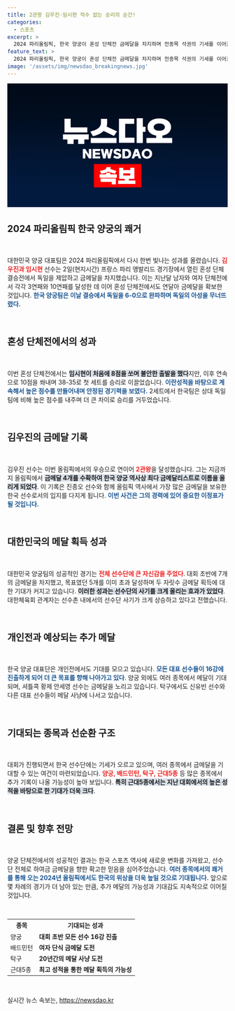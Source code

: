 ```yaml
---
title: 2관왕 김우진·임시현 적수 없는 승리의 순간!
categories:
  - 스포츠
excerpt: >
  2024 파리올림픽, 한국 양궁이 혼성 단체전 금메달을 차지하며 전종목 석권의 기세를 이어갔습니다. 김우진과 임시현, 두 선수의 연속 승리에 대한민국의 두 자릿수 금메달 기대감이 커지고 있습니다!
feature_text: >
  2024 파리올림픽, 한국 양궁이 혼성 단체전 금메달을 차지하며 전종목 석권의 기세를 이어갔습니다. 김우진과 임시현, 두 선수의 연속 승리에 대한민국의 두 자릿수 금메달 기대감이 커지고 있습니다!
image: '/assets/img/newsdao_breakingnews.jpg'
---
```


<p><img src="/assets/img/newsdao_breakingnews.jpg" alt="firstkoreanews 속보" /></p>

<h2 data-ke-size="size26">2024 파리올림픽 한국 양궁의 쾌거</h2>

<p data-ke-size="size16">&nbsp;</p>

<p>대한민국 양궁 대표팀은 2024 파리올림픽에서 다시 한번 빛나는 성과를 올렸습니다. <b><span style="color: #ee2323;">김우진과 임시현</span></b> 선수는 2일(현지시간) 프랑스 파리 앵발리드 경기장에서 열린 혼성 단체 결승전에서 독일을 제압하고 금메달을 차지했습니다. 이는 지난달 남자와 여자 단체전에서 각각 3연패와 10연패를 달성한 데 이어 혼성 단체전에서도 연달아 금메달을 확보한 것입니다. <b><span style="color: #1a5490;">한국 양궁팀은 이날 결승에서 독일을 6-0으로 완파하며 독일의 아성을 무너뜨렸다.</span></b> </p>

<p data-ke-size="size16">&nbsp;</p>

<h2 data-ke-size="size26">혼성 단체전에서의 성과</h2>

<p data-ke-size="size16">&nbsp;</p>

<p>이번 혼성 단체전에서는 <b><span style="background-color: #21538527;">임시현이 처음에 8점을 쏘며 불안한 출발을 했다</span></b>지만, 이후 연속으로 10점을 쏴내며 38-35로 첫 세트를 승리로 이끌었습니다. <b><span style="color: #1a5490;">이란성적을 바탕으로 계속해서 높은 점수를 만들어내며 안정된 경기력을 보였다.</span></b> 2세트에서 한국팀은 상대 독일팀에 비해 높은 점수를 내주며 더 큰 차이로 승리를 거두었습니다. </p>

<p data-ke-size="size16">&nbsp;</p>

<h2 data-ke-size="size26">김우진의 금메달 기록</h2>

<p data-ke-size="size16">&nbsp;</p>

<p>김우진 선수는 이번 올림픽에서의 우승으로 연이어 <b><span style="color: #ee2323;">2관왕</span></b>을 달성했습니다. 그는 지금까지 올림픽에서 <b><span style="background-color: #21538527;">금메달 4개를 수확하여 한국 양궁 역사상 최다 금메달리스트로 이름을 올리게 되었다</span></b>. 이 기록은 진종오 선수와 함께 올림픽 역사에서 가장 많은 금메달을 보유한 한국 선수로서의 입지를 다지게 됩니다. <b><span style="color: #1a5490;">이번 사건은 그의 경력에 있어 중요한 이정표가 될 것입니다.</span></b></p>

<p data-ke-size="size16">&nbsp;</p>

<h2 data-ke-size="size26">대한민국의 메달 획득 성과</h2>

<p data-ke-size="size16">&nbsp;</p>

<p>대한민국 양궁팀의 성공적인 경기는 <b><span style="color: #ee2323;">전체 선수단에 큰 자신감을 주었다</span></b>. 대회 초반에 7개의 금메달을 차지했고, 목표였던 5개를 이미 초과 달성하며 두 자릿수 금메달 획득에 대한 기대가 커지고 있습니다. <b><span style="background-color: #21538527;">이러한 성과는 선수단의 사기를 크게 올리는 효과가 있었다</span></b>. 대한체육회 관계자는 선수촌 내에서의 선수단 사기가 크게 상승하고 있다고 전했습니다.</p>

<p data-ke-size="size16">&nbsp;</p>

<h2 data-ke-size="size26">개인전과 예상되는 추가 메달</h2>

<p data-ke-size="size16">&nbsp;</p>

<p>한국 양궁 대표단은 개인전에서도 기대를 모으고 있습니다. <b><span style="color: #1a5490;">모든 대표 선수들이 16강에 진출하게 되어 더 큰 목표를 향해 나아가고 있다</span></b>. 양궁 외에도 여러 종목에서 메달이 기대되며, 셔틀콕 황제 안세영 선수는 금메달을 노리고 있습니다. 탁구에서도 신유빈 선수와 다른 대표 선수들이 메달 사냥에 나서고 있습니다. </p>

<p data-ke-size="size16">&nbsp;</p>

<h2 data-ke-size="size26">기대되는 종목과 선순환 구조</h2>

<p data-ke-size="size16">&nbsp;</p>

<p>대회가 진행되면서 한국 선수단에는 기세가 오르고 있으며, 여러 종목에서 금메달을 기대할 수 있는 여건이 마련되었습니다. <b><span style="color: #ee2323;">양궁, 배드민턴, 탁구, 근대5종</span></b> 등 많은 종목에서 추가 기록이 나올 가능성이 높아 보입니다. <b><span style="background-color: #21538527;">특히 근대5종에서는 지난 대회에서의 높은 성적을 바탕으로 한 기대가 더욱 크다</span></b>. </p>

<p data-ke-size="size16">&nbsp;</p>

<h2 data-ke-size="size26">결론 및 향후 전망</h2>

<p data-ke-size="size16">&nbsp;</p>

<p>양궁 단체전에서의 성공적인 결과는 한국 스포츠 역사에 새로운 변화를 가져왔고, 선수단 전체로 하여금 금메달을 향한 확고한 믿음을 심어주었습니다. <b><span style="color: #1a5490;">여러 종목에서의 쾌거를 통해 오는 2024년 올림픽에서도 한국의 위상을 더욱 높일 것으로 기대됩니다.</span></b> 앞으로 몇 차례의 경기가 더 남아 있는 만큼, 추가 메달의 가능성과 기대감도 지속적으로 이어질 것입니다. </p>

<p data-ke-size="size16">&nbsp;</p>

<table>
    <tr>
        <th>종목</th>
        <th>기대되는 성과</th>
    </tr>
    <tr>
        <td>양궁</td>
        <td><b>대회 초반 모든 선수 16강 진출</b></td>
    </tr>
    <tr>
        <td>배드민턴</td>
        <td><b>여자 단식 금메달 도전</b></td>
    </tr>
    <tr>
        <td>탁구</td>
        <td><b>20년간의 메달 사냥 도전</b></td>
    </tr>
    <tr>
        <td>근대5종</td>
        <td><b>최고 성적을 통한 메달 획득의 가능성</b></td>
    </tr>
</table>

<p data-ke-size="size16">&nbsp;</p>
실시간 뉴스 속보는, <a href="https://newsdao.kr" rel="dofollow">https://newsdao.kr</a>


